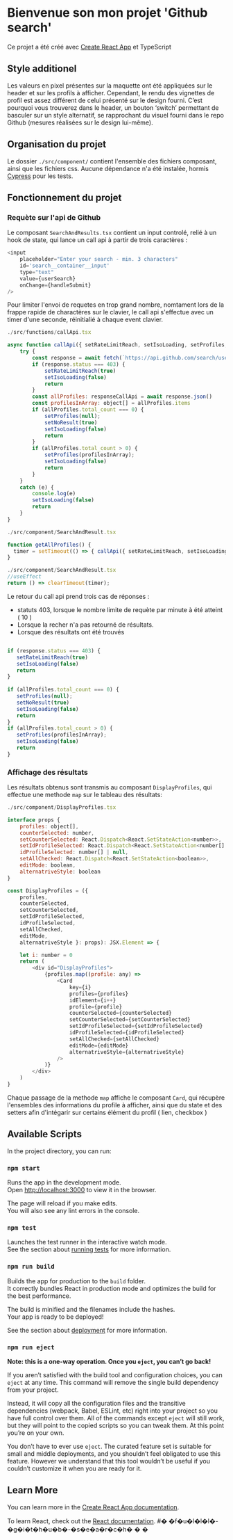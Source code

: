 # Bienvenue son mon projet 'Github search'

Ce projet a été créé avec [Create React App](https://github.com/facebook/create-react-app) et TypeScript

## Style additionel
Les valeurs en pixel présentes sur la maquette ont été appliquées sur le header et sur les profils à afficher. Cependant, le rendu des vignettes de profil est assez différent de celui présenté sur le design fourni.
C’est pourquoi vous trouverez dans le header, un bouton ‘switch’ permettant de basculer sur un style alternatif, se rapprochant du visuel fourni dans le repo Github (mesures réalisées sur le design lui-même).

## Organisation du projet
Le dossier `./src/component/` contient l'ensemble des fichiers composant, ainsi que les fichiers css.
Aucune dépendance n'a été instalée, hormis [Cypress](https://www.cypress.io/) pour les tests.

## Fonctionnement du projet
### Requète sur l'api de Github
Le composant `SearchAndResults.tsx` contient un input controlé, relié à un hook de state, qui lance un call api à partir de trois caractères :
```javascript
<input
    placeholder="Enter your search - min. 3 characters"
    id='search__container__input'
    type="text"
    value={userSearch}
    onChange={handleSubmit}                          
/>
```
Pour limiter l'envoi de requetes en trop grand nombre, nomtament lors de la frappe rapide de charactères sur le clavier, le call api s'effectue avec un timer d'une seconde, réinitialié à chaque event clavier.
```javascript
./src/functions/callApi.tsx

async function callApi({ setRateLimitReach, setIsoLoading, setProfiles, setNoResult, userSearch }: propsCallApi) {
    try {
        const response = await fetch(`https://api.github.com/search/users?q=${userSearch}`);
        if (response.status === 403) {
            setRateLimitReach(true)
            setIsoLoading(false)
            return
        }
        const allProfiles: responseCallApi = await response.json()
        const profilesInArray: object[] = allProfiles.items
        if (allProfiles.total_count === 0) {
            setProfiles(null);
            setNoResult(true)
            setIsoLoading(false)
            return
        }
        if (allProfiles.total_count > 0) {
            setProfiles(profilesInArray);
            setIsoLoading(false)
            return
        }
    }
    catch (e) {
        console.log(e)
        setIsoLoading(false)
        return
    }
}
```
```javascript
./src/component/SearchAndResult.tsx

function getAllProfiles() {
  timer = setTimeout(() => { callApi({ setRateLimitReach, setIsoLoading, setProfiles, setNoResult, userSearch }) }, 1000) as unknown as number
}
```
```javascript
./src/component/SearchAndResult.tsx
//useEffect
return () => clearTimeout(timer);
```
Le retour du call api prend trois cas de réponses :
* statuts 403, lorsque le nombre limite de requète par minute à été atteint ( 10 )
* Lorsque la recher n'a pas retourné de résultats.
* Lorsque des résultats ont été trouvés
```javascript

if (response.status === 403) {
   setRateLimitReach(true)
   setIsoLoading(false)
   return
}
        
if (allProfiles.total_count === 0) {
   setProfiles(null);
   setNoResult(true)
   setIsoLoading(false)
   return
}     
if (allProfiles.total_count > 0) {
   setProfiles(profilesInArray);
   setIsoLoading(false)
   return
}                   
```
### Affichage des résultats
Les résultats obtenus sont transmis au composant `DisplayProfiles`, qui effectue une methode `map` sur le tableau des résultats:
```javascript
./src/component/DisplayProfiles.tsx

interface props {
    profiles: object[],
    counterSelected: number,
    setCounterSelected: React.Dispatch<React.SetStateAction<number>>,
    setIdProfileSelected: React.Dispatch<React.SetStateAction<number[] | null>>,
    idProfileSelected: number[] | null,
    setAllChecked: React.Dispatch<React.SetStateAction<boolean>>,
    editMode: boolean,
    alternatriveStyle: boolean
}

const DisplayProfiles = ({
    profiles,
    counterSelected,
    setCounterSelected,
    setIdProfileSelected,
    idProfileSelected,
    setAllChecked,
    editMode,
    alternatriveStyle }: props): JSX.Element => {

    let i: number = 0
    return (
        <div id="DisplayProfiles">
            {profiles.map((profile: any) =>
                <Card
                    key={i}
                    profiles={profiles}
                    idElement={i++}
                    profile={profile}
                    counterSelected={counterSelected}
                    setCounterSelected={setCounterSelected}
                    setIdProfileSelected={setIdProfileSelected}
                    idProfileSelected={idProfileSelected}
                    setAllChecked={setAllChecked}
                    editMode={editMode}
                    alternatriveStyle={alternatriveStyle}
                />
            )}
        </div>
    )
}
```
Chaque passage de la methode `map` affiche le composant `Card`, qui récupère l'ensembles des informations du profile à afficher, ainsi que du state et des setters afin d'intégarir sur certains élément du profil ( lien, checkbox )




## Available Scripts

In the project directory, you can run:

### `npm start`

Runs the app in the development mode.\
Open [http://localhost:3000](http://localhost:3000) to view it in the browser.

The page will reload if you make edits.\
You will also see any lint errors in the console.

### `npm test`

Launches the test runner in the interactive watch mode.\
See the section about [running tests](https://facebook.github.io/create-react-app/docs/running-tests) for more information.

### `npm run build`

Builds the app for production to the `build` folder.\
It correctly bundles React in production mode and optimizes the build for the best performance.

The build is minified and the filenames include the hashes.\
Your app is ready to be deployed!

See the section about [deployment](https://facebook.github.io/create-react-app/docs/deployment) for more information.

### `npm run eject`

**Note: this is a one-way operation. Once you `eject`, you can’t go back!**

If you aren’t satisfied with the build tool and configuration choices, you can `eject` at any time. This command will remove the single build dependency from your project.

Instead, it will copy all the configuration files and the transitive dependencies (webpack, Babel, ESLint, etc) right into your project so you have full control over them. All of the commands except `eject` will still work, but they will point to the copied scripts so you can tweak them. At this point you’re on your own.

You don’t have to ever use `eject`. The curated feature set is suitable for small and middle deployments, and you shouldn’t feel obligated to use this feature. However we understand that this tool wouldn’t be useful if you couldn’t customize it when you are ready for it.

## Learn More

You can learn more in the [Create React App documentation](https://facebook.github.io/create-react-app/docs/getting-started).

To learn React, check out the [React documentation](https://reactjs.org/).
#� �f�u�l�l�l�-�g�i�t�h�u�b�-�s�e�a�r�c�h�
�
�
